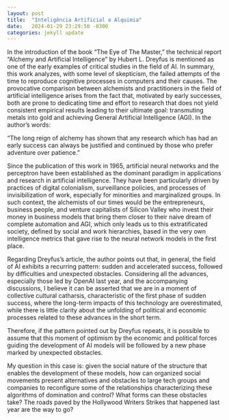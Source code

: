 ```yaml
---
layout: post
title:  "Inteligência Artificial e Alquimia"
date:   2024-01-29 23:29:50 -0300
categories: jekyll update
---
```


In the introduction of the book “The Eye of The Master,” the technical report “Alchemy and Artificial Intelligence” by Hubert L. Dreyfus is mentioned as one of the early examples of critical studies in the field of AI. In summary, this work analyzes, with some level of skepticism, the failed attempts of the time to reproduce cognitive processes in computers and their causes. The provocative comparison between alchemists and practitioners in the field of artificial intelligence arises from the fact that, motivated by early successes, both are prone to dedicating time and effort to research that does not yield consistent empirical results leading to their ultimate goal: transmuting metals into gold and achieving General Artificial Intelligence (AGI). In the author’s words:

“The long reign of alchemy has shown that any research which has had an early success can always be justified and continued by those who prefer adventure over patience.”

Since the publication of this work in 1965, artificial neural networks and the perceptron have been established as the dominant paradigm in applications and research in artificial intelligence. They have been particularly driven by practices of digital colonialism, surveillance policies, and processes of invisibilization of work, especially for minorities and marginalized groups. In such context, the alchemists of our times would be the entrepreneurs, business people, and venture capitalists of Silicon Valley who invest their money in business models that bring them closer to their naive dream of complete automation and AGI, which only leads us to this extratificated society, defined by social and work hierarchies, based in the very own intelligence metrics that gave rise to the neural network models in the first place.

Regarding Dreyfus’s article, the author points out that, in general, the field of AI exhibits a recurring pattern: sudden and accelerated success, followed by difficulties and unexpected obstacles. Considering all the advances, especially those led by OpenAI last year, and the accompanying discussions, I believe it can be asserted that we are in a moment of collective cultural catharsis, characteristic of the first phase of sudden success, where the long-term impacts of this technology are overestimated, while there is little clarity about the unfolding of political and economic processes related to these advances in the short term.

Therefore, if the pattern pointed out by Dreyfus repeats, it is possible to assume that this moment of optimism by the economic and political forces guiding the development of AI models will be followed by a new phase marked by unexpected obstacles.

My question in this case is: given the social nature of the structure that enables the development of these models, how can organized social movements present alternatives and obstacles to large tech groups and companies to reconfigure some of the relationships characterizing these algorithms of domination and control? What forms can these obstacles take? The roads paved by the Hollywood Writers Strikes that happened last year are the way to go?

